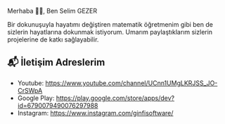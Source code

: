 Merhaba 👋🏻, Ben Selim GEZER

Bir dokunuşuyla hayatımı değiştiren matematik öğretmenim gibi ben de sizlerin hayatlarına dokunmak istiyorum. Umarım paylaştıklarım sizlerin projelerine de katkı sağlayabilir.

## 📬 İletişim Adreslerim
- Youtube: https://www.youtube.com/channel/UCnn1UMgLKRJSS_JO-CrSWpA
- Google Play: https://play.google.com/store/apps/dev?id=6790079490076297988
- Instagram: https://www.instagram.com/ginfisoftware/

